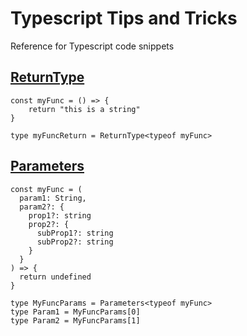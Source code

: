 # Typescript Tips and Tricks
Reference for Typescript code snippets


## [ReturnType](https://www.typescriptlang.org/docs/handbook/utility-types.html#returntypetype)
```tsx
const myFunc = () => {
    return "this is a string"
}

type myFuncReturn = ReturnType<typeof myFunc>
```

## [Parameters](https://www.typescriptlang.org/docs/handbook/utility-types.html#parameterstype)
```tsx
const myFunc = (
  param1: String,
  param2?: {
    prop1?: string
    prop2?: {
      subProp1?: string
      subProp2?: string
    }
  }
) => {
  return undefined
}

type MyFuncParams = Parameters<typeof myFunc>
type Param1 = MyFuncParams[0]
type Param2 = MyFuncParams[1]
```
